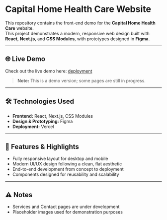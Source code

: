 # Capital Home Health Care Website

This repository contains the front-end demo for the **Capital Home Health Care** website.  
This project demonstrates a modern, responsive web design built with **React**, **Next.js**, and **CSS Modules**, with prototypes designed in **Figma**.

---

## 🌐 Live Demo

Check out the live demo here: [deployment](https://chhc-demo.vercel.app/)

> **Note:** This is a demo version; some pages are still in progress.

---

## 🛠 Technologies Used

- **Frontend:** React, Next.js, CSS Modules  
- **Design & Prototyping:** Figma  
- **Deployment:** Vercel  

---


## 🚀 Features & Highlights

- Fully responsive layout for desktop and mobile
- Modern UI/UX design following a clean, flat aesthetic
- End-to-end development from concept to deployment
- Components designed for reusability and scalability

---

## ⚠️ Notes

- Services and Contact pages are under development
- Placeholder images used for demonstration purposes
